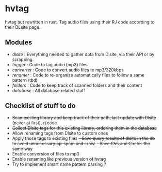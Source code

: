 # hvtag
hvtag but rewritten in rust. Tag audio files using their RJ code according to their DLsite page.

## Modules
- *dlsite* : Everything needed to gather data from Dlsite, via their API or by scrapping.
- *tagger* : Code to tag audio (mp3) files
- *converter* : Code to convert audio files to mp3/320kbps
- *renamer* : Code to re-organize automatically files to follow a same pattern (tbd)
- *folders* : Code to keep track of scanned folders and their content
- *database* : All database related stuff

## Checklist of stuff to do
- ~~Scan existing library and keep track of their path, last update with Dlsite (never at first), rj code~~
- ~~Collect Dlsite tags for this existing library, ordering them in the database~~
- Allow renaming tags from Dlsite to custom ones
- Apply those tags to existing files
~~- Save query results of dlsite in the db to avoid unnecessary api spam and crawl~~
~~- Save CVs and Circles the same way~~
- Enable conversion of files to mp3
- Enable renaming like previous version of hvtag
- Try to implement smart name pattern parsing ?
